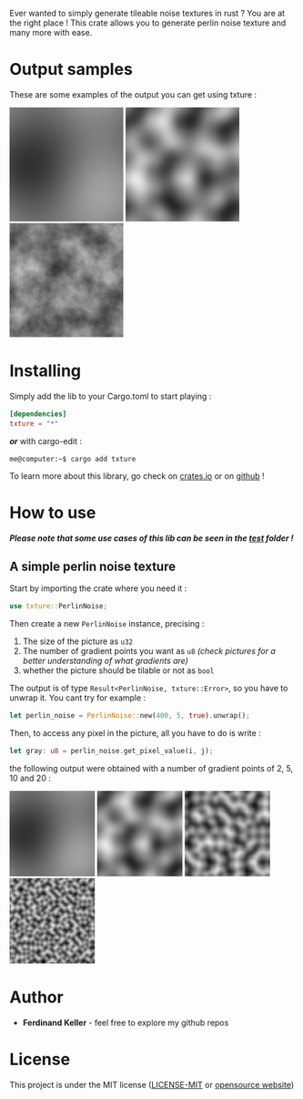 Ever wanted to simply generate tileable noise textures in rust ? You are at the right place ! This crate allows you to generate perlin noise texture and many more with ease.

# Output samples
These are some examples of the output you can get using txture :

<img src="./renders/perlin_noise_2.png" width="200"> <img src="./renders/perlin_noise_5.png" width="200"> <img src="./renders/harmonic_perlin_noise_4.png" width="200">

# Installing
Simply add the lib to your Cargo.toml to start playing :
```toml
[dependencies]
txture = "*"
```
***or*** with cargo-edit :
```console
me@computer:~$ cargo add txture
```

To learn more about this library, go check on [crates.io](https://crates.io/crates/txture) or on [github](https://github.com/ferdinandklr/txture) !

# How to use
***Please note that some use cases of this lib can be seen in the [test](https://github.com/ferdinandklr/txture/tree/master/tests) folder !***

## A simple perlin noise texture
Start by importing the crate where you need it :

```rust
use txture::PerlinNoise;
```
Then create a new `PerlinNoise` instance, precising :
1) The size of the picture as `u32`
2) The number of gradient points you want as `u8` _(check pictures for a better understanding of what gradients are)_
3) whether the picture should be tilable or not as `bool`

The output is of type `Result<PerlinNoise, txture::Error>`, so you have to unwrap it. You cant try for example :
```rust
let perlin_noise = PerlinNoise::new(400, 5, true).unwrap();
```

Then,  to access any pixel in the picture, all you have to do is write :
```rust
let gray: u8 = perlin_noise.get_pixel_value(i, j);
```

the following output were obtained with a number of gradient points of 2, 5, 10 and 20 :

<img src="./renders/perlin_noise_2.png" width="150"> <img src="./renders/perlin_noise_5.png" width="150"> <img src="./renders/perlin_noise_10.png" width="150"> <img src="./renders/perlin_noise_20.png" width="150">

# Author
- **Ferdinand Keller** - feel free to explore my github repos

# License
This project is under the MIT license ([LICENSE-MIT](https://github.com/ferdinandklr/txture/tree/master/LICENSE-MIT) or [opensource website](https://opensource.org/licenses/MIT))
